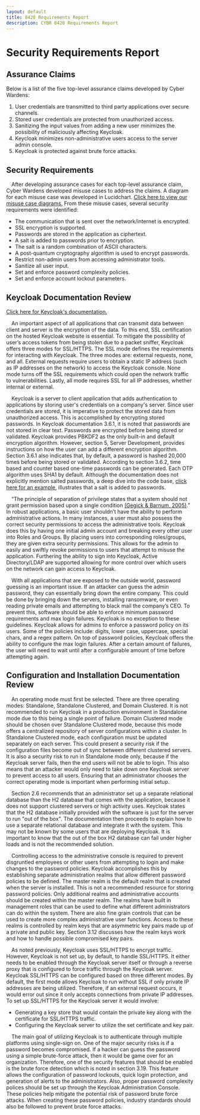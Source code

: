 ```yaml
---
layout: default
title: 8420 Requirements Report
description: CYBR 8420 Requirements Report
---
```

Security Requirements Report
============================

Assurance Claims
----------------
Below is a list of the five top-level assurance claims developed by Cyber Wardens:
<ol>
  <li>User credentials are transmitted to third party applications over secure channels.</li>
  <li>Stored user credentials are protected from unauthorized access.</li>
  <li>Sanitizing the input values from adding a new user minimizes the possibility of maliciously affecting Keycloak.</li>
  <li>Keycloak minimizes non-administrative users access to the server admin console.</li>
  <li>Keycloak is protected against brute force attacks.</li>
</ol>

Security Requirements
----------------------
&emsp;After developing assurance cases for each top-level assurance claim, Cyber Wardens developed misuse cases to address the claims. A diagram for each misuse case was developed in Lucidchart. <a href="https://www.lucidchart.com/invitations/accept/8f828c56-45d6-4af2-81cc-23e43b10af5a">Click here to view our misuse case diagrams.</a> From these misuse cases, several security requirements were identified:
<ul>
  <li>The communication that is sent over the network/internet is encrypted.</li>
  <li>SSL encryption is supported.</li>
  <li>Passwords are stored in the application as ciphertext.</li>
  <li>A salt is added to passwords prior to encryption.</li>
  <li>The salt is a random combination of ASCII characters.</li>
  <li>A post-quantum cryptography algorithm is used to encrypt passwords.</li>
  <li>Restrict non-admin users from accessing administrator tools.</li>
  <li>Sanitize all user input.</li>
  <li>Set and enforce password complexity policies.</li>
  <li>Set and enforce account lockout parameters.</li>
</ul>

Keycloak Documentation Review
-----------------------------
<a href="http://www.keycloak.org/documentation.html">Click here for Keycloak's documentation.</a>

&emsp;An important aspect of all applications that can transmit data between client and server is the encryption of the data. To this end, SSL certification on the hosted Keycloak website is essential. To mitigate the possibility of user’s access tokens from being stolen due to a packet sniffer, Keycloak offers three modes for SSL/HTTPS. The SSL mode defines the requirements for interacting with Keycloak. The three modes are: external requests, none, and all. External requests require users to obtain a static IP address (such as IP addresses on the network) to access the Keycloak console. None mode turns off the SSL requirements which could open the network traffic to vulnerabilities. Lastly, all mode requires SSL for all IP addresses, whether internal or external.

&emsp;Keycloak is a server to client application that adds authentication to applications by storing user's credentials on a company's server. Since user credentials are stored, it is imperative to protect the stored data from unauthorized access. This is accomplished by encrypting stored passwords. In Keycloak documentation 3.6.1, it is noted that passwords are not stored in clear text. Passwords are encrypted before being stored or validated. Keycloak provides PBKDF2 as the only built-in and default encryption algorithm. However, section 5, Server Development, provides instructions on how the user can add a different encryption algorithm. Section 3.6.1 also indicates that, by default, a password is hashed 20,000 times before being stored or validated. According to section 3.6.2, time based and counter based one-time passwords can be generated. Each OTP algorithm uses SHA1 by default. Although the documentation does not explicitly mention salted passwords, a deep dive into the code base, <a href="https://github.com/keycloak/keycloak/blob/a89dbabc921d841dc943ac3a33886396bb13781b/server-spi/src/main/java/org/keycloak/credential/hash/Pbkdf2PasswordHashProvider.java">click here for an example</a>, illustrates that a salt is added to passwords.

&emsp;“The principle of separation of privilege states that a system should not grant permission based upon a single condition <a href="https://www.us-cert.gov/bsi/articles/knowledge/principles/separation-of-privilege">(Gegick & Barnum, 2005)</a>.” In robust applications, a basic user shouldn’t have the ability to perform administrative actions. In many instances, a user must also possess the correct security permissions to access the administrative tools. Keycloak does this by having one initial admin account and breaking every other user into Roles and Groups. By placing users into corresponding roles/groups, they are given extra security permissions. This allows for the admin to easily and swiftly revoke permissions to users that attempt to misuse the application. Furthering the ability to sign into Keycloak, Active Directory/LDAP are supported allowing for more control over which users on the network can gain access to Keycloak.

&emsp;With all applications that are exposed to the outside world, password guessing is an important issue. If an attacker can guess the admin password, they can essentially bring down the entire company. This could be done by bringing down the servers, installing ransomware, or even reading private emails and attempting to black mail the company’s CEO. To prevent this, software should be able to enforce minimum password requirements and max login failures. Keycloak is no exception to these guidelines. Keycloak allows for admins to enforce a password policy on its users. Some of the policies include: digits, lower case, uppercase, special chars, and a regex pattern. On top of password policies, Keycloak offers the ability to configure the max login failures. After a certain amount of failures, the user will need to wait until after a configurable amount of time before attempting again. 

Configuration and Installation Documentation Review
-----------------------------
&emsp;An operating mode must first be selected. There are three operating modes: Standalone, Standalone Clustered, and Domain Clustered. It is not recommended to run Keycloak in a production environment in Standalone mode due to this being a single point of failure. Domain Clustered mode should be chosen over Standalone Clustered mode, because this mode offers a centralized repository of server configurations within a cluster. In Standalone Clustered mode, each configuration must be updated separately on each server. This could present a security risk if the configuration files become out of sync between different clustered servers. It is also a security risk to run in Standalone mode only, because if the Keycloak server fails, then the end users will not be able to login. This also means that an attacker would only need to take down one Keycloak server to prevent access to all users. Ensuring that an administrator chooses the correct operating mode is important when performing initial setup. 

&emsp;Section 2.6 recommends that an administrator set up a separate relational database than the H2 database that comes with the application, because it does not support clustered servers or high activity uses. Keycloak states that the H2 database initially provided with the software is just for the server to run "out of the box". The documentation then proceeds to explain how to use a separate relational database and integrate it with the system. This may not be known by some users that are deploying Keycloak. It is important to know that the out of the box H2 database can fail under higher loads and is not the recommended solution.

&emsp;Controlling access to the administrative console is required to prevent disgruntled employees or other users from attempting to login and make changes to the password policies. Keycloak accomplishes this by establishing separate administration realms that allow different password policies to be defined. The master realm is the default realm that is created when the server is installed. This is not a recommended resource for storing password policies. Only additional realms and administrative accounts should be created within the master realm. The realms have built in management roles that can be used to define what different administrators can do within the system. There are also fine grain controls that can be used to create more complex administrative user functions. Access to these realms is controlled by realm keys that are asymmetric key pairs made up of a private and public key. Section 3.12 discusses how the realm keys work and how to handle possible compromised key pairs.

&emsp;As noted previously, Keycloak uses SSL/HTTPS to encrypt traffic. However, Keycloak is not set up, by default, to handle SSL/HTTPS. It either needs to be enabled through the Keycloak server itself or through a reverse proxy that is configured to force traffic through the Keycloak server. Keycloak SSL/HTTPS can be configured based on three different modes. By default, the first mode allows Keycloak to run without SSL if only private IP addresses are being utilized. Therefore, if an external request occurs, it would error out since it only accepts connections from private IP addresses. To set up SSL/HTTPS for the Keycloak server it would involve:
<ul>
   <li> Generating a key store that would contain the private key along with the certificate for SSL/HTTPS traffic.</li>
   <li> Configuring the Keycloak server to utilize the set certificate and key pair.</li>
</ul>

&emsp;The main goal of utilizing Keycloak is to authenticate through multiple platforms using single-sign on. One of the major security risks is if a password becomes compromised. If a hacker can guess the password using a simple brute-force attack, then it would be game over for an organization. Therefore, one of the security features that should be enabled is the brute force detection which is noted in section 3.19. This feature allows the configuration of password lockouts, quick login protection, and generation of alerts to the administrators. Also, proper password complexity polices should be set up through the Keycloak Administration Console. These policies help mitigate the potential risk of password brute force attacks. When creating these password policies, industry standards should also be followed to prevent brute force attacks. 
